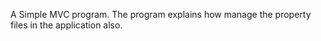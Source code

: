 A Simple MVC program.
The program explains how manage the property files in the application also.



